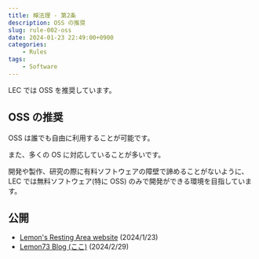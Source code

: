 ```yaml
---
title: 檸法理 - 第2条
description: OSS の推奨
slug: rule-002-oss
date: 2024-01-23 22:49:00+0900
categories:
    - Rules
tags:
    - Software
---
```


LEC では OSS を推奨しています。

## OSS の推奨
OSS は誰でも自由に利用することが可能です。

また、多くの OS に対応していることが多いです。

開発や製作、研究の際に有料ソフトウェアの障壁で諦めることがないように、 LEC では無料ソフトウェア(特に OSS) のみで開発ができる環境を目指しています。

## 公開
- [Lemon's Resting Area website](https://lemon73-computing.github.io/docs/rule/002-oss) (2024/1/23)
- [Lemon73 Blog (ここ)](./) (2024/2/29)
